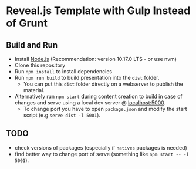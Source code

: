 # Reveal.js Template with Gulp Instead of Grunt

## Build and Run

- Install [Node.js](https://nodejs.org/en/) (Recommendation: version 10.17.0 LTS - or use nvm)
- Clone this repository
- Run `npm install` to install dependencies
- Run `npm run build` to build presentation into the `dist` folder.
  - You can put this `dist` folder directly on a webserver to publish the material.
- Alternatively run `npm start` during content creation to build in case of changes and serve using a local dev server @ [localhost:5000](http://localhost:5000).
  - To change port you have to open `package.json` and modify  the start script (e.g `serve dist -l 5001`).

## TODO

- check versions of packages (especially if `natives` packages is needed)
- find better way to change port of serve (something like `npm start -- -l 5001`).
